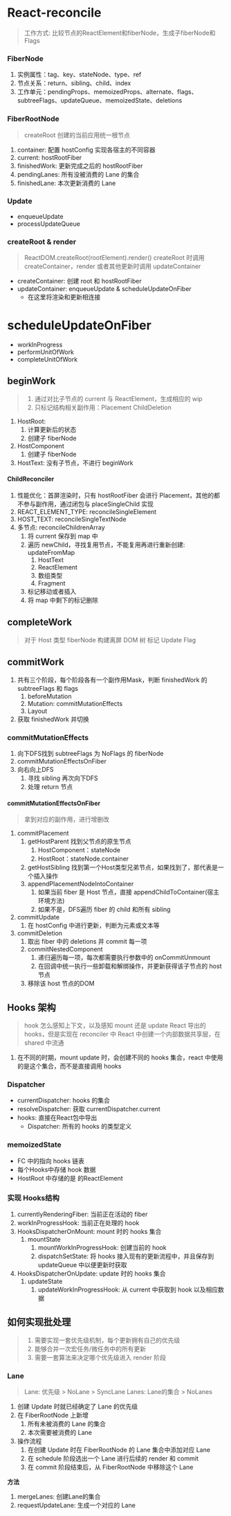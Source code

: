 # React-reconcile

> 工作方式: 比较节点的ReactElement和fiberNode，生成子fiberNode和Flags

### FiberNode
1. 实例属性：tag、key、stateNode、type、ref
2. 节点关系：return、sibling、child、index
3. 工作单元：pendingProps、memoizedProps、alternate、flags、subtreeFlags、updateQueue、memoizedState、deletions

### FiberRootNode
> createRoot 创建的当前应用统一根节点
1. container: 配置 hostConfig 实现各宿主的不同容器
2. current: hostRootFiber
3. finishedWork: 更新完成之后的 hostRootFiber
4. pendingLanes: 所有没被消费的 Lane 的集合
5. finishedLane: 本次更新消费的 Lane

### Update
- enqueueUpdate
- processUpdateQueue

### createRoot & render
> ReactDOM.createRoot(rootElement).render(<App />)
> createRoot 时调用 createContainer，render 或者其他更新时调用 updateContainer
- createContainer: 创建 root 和 hostRootFiber
- updateContainer: enqueueUpdate & scheduleUpdateOnFiber
  - 在这里将渲染和更新相连接

# scheduleUpdateOnFiber
- workInProgress
- performUnitOfWork
- completeUnitOfWork



## beginWork
> 1. 通过对比子节点的 current 与 ReactElement，生成相应的 wip
> 2. 只标记结构相关副作用：Placement ChildDeletion
1. HostRoot:
   1. 计算更新后的状态
   2. 创建子 fiberNode
2. HostComponent
   1. 创建子 fiberNode
3. HostText: 没有子节点，不进行 beginWork

#### ChildReconciler
1. 性能优化：首屏渲染时，只有 hostRootFiber 会进行 Placement，其他的都不参与副作用，通过闭包与 placeSingleChild 实现
3. REACT_ELEMENT_TYPE: reconcileSingleElement
4. HOST_TEXT: reconcileSingleTextNode
5. 多节点: reconcileChildrenArray
   1. 将 current 保存到 map 中
   2. 遍历 newChild，寻找复用节点，不能复用再进行重新创建: updateFromMap
      1. HostText
      2. ReactElement
      3. 数组类型
      4. Fragment
   3. 标记移动或者插入
   4. 将 map 中剩下的标记删除




## completeWork
> 对于 Host 类型 fiberNode 构建离屏 DOM 树
> 标记 Update Flag




## commitWork
1. 共有三个阶段，每个阶段各有一个副作用Mask，判断 finishedWork 的 subtreeFlags 和 flags
   1. beforeMutation
   2. Mutation: commitMutationEffects
   3. Layout
2. 获取 finishedWork 并切换

### commitMutationEffects
1. 向下DFS找到 subtreeFlags 为 NoFlags 的 fiberNode
2. commitMutationEffectsOnFiber
3. 向右向上DFS
   1. 寻找 sibling 再次向下DFS
   2. 处理 return 节点

#### commitMutationEffectsOnFiber
> 拿到对应的副作用，进行增删改
1. commitPlacement
   1. getHostParent 找到父节点的原生节点
      1. HostComponent：stateNode
      2. HostRoot：stateNode.container
   2. getHostSibling 找到第一个Host类型兄弟节点，如果找到了，那代表是一个插入操作
   3. appendPlacementNodeIntoContainer
      1. 如果当前 fiber 是 Host 节点，直接 appendChildToContainer(宿主环境方法)
      2. 如果不是，DFS遍历 fiber 的 child 和所有 sibling
2. commitUpdate
   1. 在 hostConfig 中进行更新，判断为元素或文本等
3. commitDeletion
   1. 取出 fiber 中的 deletions 并 commit 每一项
   2. commitNestedComponent
      1. 递归遍历每一项，每次都需要执行参数中的 onCommitUnmount
      2. 在回调中统一执行一些卸载和解绑操作，并更新获得该子节点的 host 节点
   3. 移除该 host 节点的DOM





## Hooks 架构
> hook 怎么感知上下文，以及感知 mount 还是 update
> React 导出的 hooks，但是实现在 reconciler 中
>   React 中创建一个内部数据共享层，在 shared 中流通
1. 在不同的时期，mount update 时，会创建不同的 hooks 集合，react 中使用的是这个集合，而不是直接调用 hooks

### Dispatcher
- currentDispatcher: hooks 的集合
- resolveDispatcher: 获取 currentDispatcher.current
- hooks: 直接在React包中导出
  - Dispatcher: 所有的 hooks 的类型定义

### memoizedState
- FC 中的指向 hooks 链表
- 每个Hooks中存储 hook 数据
- HostRoot 中存储的是 <App /> 的ReactElement

### 实现 Hooks结构
1. currentlyRenderingFiber: 当前正在活动的 fiber
2. workInProgressHook: 当前正在处理的 hook
3. HooksDispatcherOnMount: mount 时的 hooks 集合
   1. mountState
      1. mountWorkInProgressHook: 创建当前的 hook
      2. dispatchSetState: 将 hooks 接入现有的更新流程中，并且保存到 updateQueue 中以便更新时获取
4. HooksDispatcherOnUpdate: update 时的 hooks 集合
   1. updateState
      1. updateWorkInProgressHook: 从 current 中获取到 hook 以及相应数据




## 如何实现批处理
> 1. 需要实现一套优先级机制，每个更新拥有自己的优先级
> 2. 能够合并一次宏任务/微任务中的所有更新
> 3. 需要一套算法来决定哪个优先级进入 render 阶段

### Lane
> Lane: 优先级
    > NoLane
    > SyncLane
> Lanes: Lane的集合
    > NoLanes

1. 创建 Update 时就已经确定了 Lane 的优先级
2. 在 FiberRootNode 上新增
   1. 所有未被消费的 Lane 的集合
   2. 本次需要被消费的 Lane
3. 操作流程
   1. 在创建 Update 时在 FiberRootNode 的 Lane 集合中添加对应 Lane
   2. 在 schedule 阶段选出一个 Lane 进行后续的 render 和 commit
   3. 在 commit 阶段结束后，从 FiberRootNode 中移除这个 Lane

**方法**
1. mergeLanes: 创建Lane的集合
2. requestUpdateLane: 生成一个对应的 Lane
